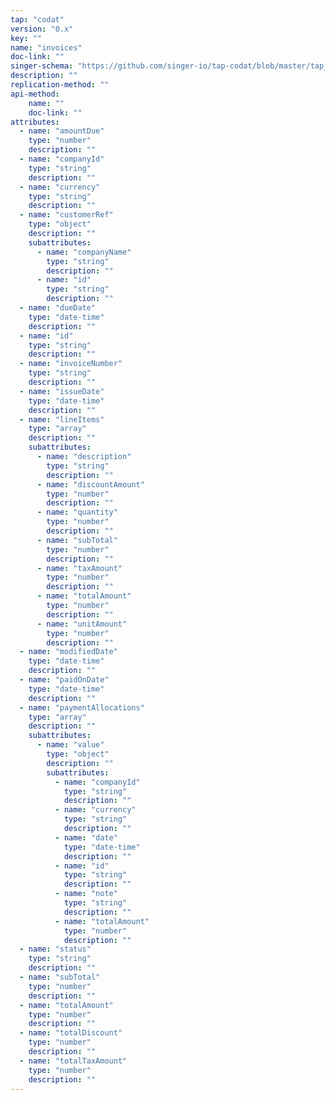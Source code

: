 ```yaml
---
tap: "codat"
version: "0.x"
key: ""
name: "invoices"
doc-link: ""
singer-schema: "https://github.com/singer-io/tap-codat/blob/master/tap_codat/schemas/invoices.json"
description: ""
replication-method: ""
api-method:
    name: ""
    doc-link: ""
attributes:
  - name: "amountDue"
    type: "number"
    description: ""
  - name: "companyId"
    type: "string"
    description: ""
  - name: "currency"
    type: "string"
    description: ""
  - name: "customerRef"
    type: "object"
    description: ""
    subattributes:
      - name: "companyName"
        type: "string"
        description: ""
      - name: "id"
        type: "string"
        description: ""
  - name: "dueDate"
    type: "date-time"
    description: ""
  - name: "id"
    type: "string"
    description: ""
  - name: "invoiceNumber"
    type: "string"
    description: ""
  - name: "issueDate"
    type: "date-time"
    description: ""
  - name: "lineItems"
    type: "array"
    description: ""
    subattributes:
      - name: "description"
        type: "string"
        description: ""
      - name: "discountAmount"
        type: "number"
        description: ""
      - name: "quantity"
        type: "number"
        description: ""
      - name: "subTotal"
        type: "number"
        description: ""
      - name: "taxAmount"
        type: "number"
        description: ""
      - name: "totalAmount"
        type: "number"
        description: ""
      - name: "unitAmount"
        type: "number"
        description: ""
  - name: "modifiedDate"
    type: "date-time"
    description: ""
  - name: "paidOnDate"
    type: "date-time"
    description: ""
  - name: "paymentAllocations"
    type: "array"
    description: ""
    subattributes:
      - name: "value"
        type: "object"
        description: ""
        subattributes:
          - name: "companyId"
            type: "string"
            description: ""
          - name: "currency"
            type: "string"
            description: ""
          - name: "date"
            type: "date-time"
            description: ""
          - name: "id"
            type: "string"
            description: ""
          - name: "note"
            type: "string"
            description: ""
          - name: "totalAmount"
            type: "number"
            description: ""
  - name: "status"
    type: "string"
    description: ""
  - name: "subTotal"
    type: "number"
    description: ""
  - name: "totalAmount"
    type: "number"
    description: ""
  - name: "totalDiscount"
    type: "number"
    description: ""
  - name: "totalTaxAmount"
    type: "number"
    description: ""
---
```

